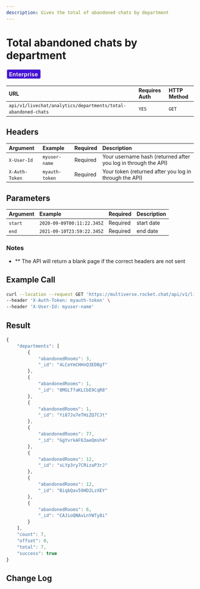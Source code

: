```yaml
---
description: Gives the total of abandoned chats by department
---
```


# Total abandoned chats by department

![](../../../../../../.gitbook/assets/enterprise.jpg)

| URL | Requires Auth | HTTP Method |
| :--- | :--- | :--- |
| `api/v1/livechat/analytics/departments/total-abandoned-chats` | `YES` | `GET` |

## Headers

| Argument | Example | Required | Description |
| :--- | :--- | :--- | :--- |
| `X-User-Id` | `myuser-name` | Required | Your username hash \(returned after you log in through the API\) |
| `X-Auth-Token` | `myauth-token` | Required | Your token \(returned after you log in through the API\) |

## Parameters

| Argument | Example | Required | Description |
| :--- | :--- | :--- | :--- |
| `start` | `2020-09-09T00:11:22.345Z` | Required | start date |
| `end` | `2021-09-10T23:59:22.345Z` | Required | end date |

### Notes

* \*\* The API will return a blank page if the correct headers are not sent

## Example Call

```bash
curl --location --request GET 'https://multiverse.rocket.chat/api/v1/livechat/analytics/departments/total-abandoned-chats?start=2020-09-10T23:59:22.345Z&end=2021-09-10T23:59:22.345Z' \
--header 'X-Auth-Token: myauth-token' \
--header 'X-User-Id: myuser-name'
```

## Result

```javascript
{
    "departments": [
        {
            "abandonedRooms": 3,
            "_id": "4LCeYmCHHnQ3EDBgf"
        },
        {
            "abandonedRooms": 1,
            "_id": "8MGLTfaKLCbE9CqR8"
        },
        {
            "abandonedRooms": 1,
            "_id": "Yi87Ju7eTHiZQ7CJt"
        },
        {
            "abandonedRooms": 77,
            "_id": "GgYvrkAF63aeQmsh4"
        },
        {
            "abandonedRooms": 12,
            "_id": "sLYp3ry7CRizaP3rJ"
        },
        {
            "abandonedRooms": 12,
            "_id": "BiqbQav59HD2LzXEY"
        },
        {
            "abandonedRooms": 6,
            "_id": "CAJioQNAvLnYWTy8i"
        }
    ],
    "count": 7,
    "offset": 0,
    "total": 7,
    "success": true
}
```

## Change Log

